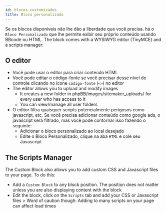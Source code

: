 ```yaml
---
id: blocos-customizados
title: Bloco personalizado
---
```


Se os blocos disponíveis não lhe dão a liberdade que você precisa. há o `Bloco Personalizado` que lhe permite exibir seu próprio conteúdo usando BBcode ou HTML. The block comes with a WYSIWYG editor (TinyMCE) and a scripts manager:

## O editor

- Você pode usar o editor para criar conteúdo HTML
- Você pode editar o código-fonte se você precisar desse nível de controle clicando no ícone `código-fonte` (`<>`) no editor
- The editor allows you to upload and modify images 
    - It creates a new folder in phpBB/images/sitemaker_uploads/ for every user who has access to it
    - You can view/manage all user folders
- O editor filtra quaisquer scripts potencialmente perigosos como javascript, etc. Se você precisa adicionar conteúdo como google ads, o javascript será filtrado, mas você pode contornar isso fazendo o seguinte: 
    - Adicionar o bloco personalizado ao local desejado
    - Edite o Bloco Personalizado, clique na aba `HTML` e cole seu Javascript

## The Scripts Manager

The Custom Block also allows you to add custom CSS and Javascript files to your page. To do this:

- Add a `Custom Block` to any block position. The position does not matter unless you are also displaying content with the block
- Edit the block, click on the `Scripts` tab and add your CSS or Javascript files > Word of caution though: Adding to many scripts on your page can affect load times